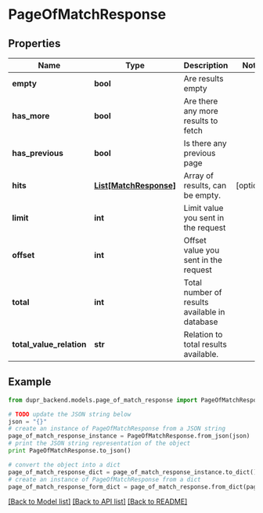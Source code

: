 # PageOfMatchResponse


## Properties
Name | Type | Description | Notes
------------ | ------------- | ------------- | -------------
**empty** | **bool** | Are results empty | 
**has_more** | **bool** | Are there any more results to fetch | 
**has_previous** | **bool** | Is there any previous page | 
**hits** | [**List[MatchResponse]**](MatchResponse.md) | Array of results, can be empty. | [optional] 
**limit** | **int** | Limit value you sent in the request | 
**offset** | **int** | Offset value you sent in the request | 
**total** | **int** | Total number of results available in database | 
**total_value_relation** | **str** | Relation to total results available. | 

## Example

```python
from dupr_backend.models.page_of_match_response import PageOfMatchResponse

# TODO update the JSON string below
json = "{}"
# create an instance of PageOfMatchResponse from a JSON string
page_of_match_response_instance = PageOfMatchResponse.from_json(json)
# print the JSON string representation of the object
print PageOfMatchResponse.to_json()

# convert the object into a dict
page_of_match_response_dict = page_of_match_response_instance.to_dict()
# create an instance of PageOfMatchResponse from a dict
page_of_match_response_form_dict = page_of_match_response.from_dict(page_of_match_response_dict)
```
[[Back to Model list]](../README.md#documentation-for-models) [[Back to API list]](../README.md#documentation-for-api-endpoints) [[Back to README]](../README.md)


